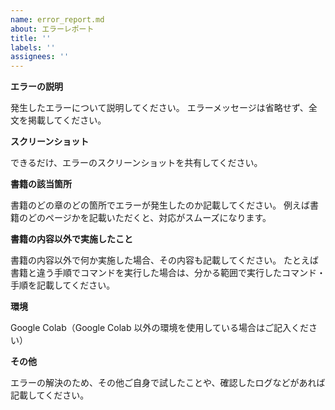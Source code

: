 ```yaml
---
name: error_report.md
about: エラーレポート
title: ''
labels: ''
assignees: ''
---
```


**エラーの説明**

発生したエラーについて説明してください。
エラーメッセージは省略せず、全文を掲載してください。

**スクリーンショット**

できるだけ、エラーのスクリーンショットを共有してください。

**書籍の該当箇所**

書籍のどの章のどの箇所でエラーが発生したのか記載してください。
例えば書籍のどのページかを記載いただくと、対応がスムーズになります。

**書籍の内容以外で実施したこと**

書籍の内容以外で何か実施した場合、その内容も記載してください。
たとえば書籍と違う手順でコマンドを実行した場合は、分かる範囲で実行したコマンド・手順を記載してください。

**環境**

Google Colab（Google Colab 以外の環境を使用している場合はご記入ください）

**その他**

エラーの解決のため、その他ご自身で試したことや、確認したログなどがあれば記載してください。